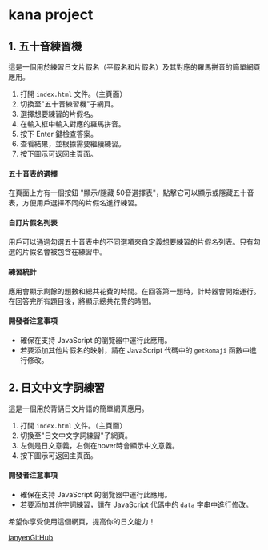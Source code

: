 # kana project
## 1. 五十音練習機

這是一個用於練習日文片假名（平假名和片假名）及其對應的羅馬拼音的簡單網頁應用。

1. 打開 `index.html` 文件。（主頁面）
2. 切換至"五十音練習機"子網頁。
3. 選擇想要練習的片假名。
4. 在輸入框中輸入對應的羅馬拼音。
5. 按下 Enter 鍵檢查答案。
6. 查看結果，並根據需要繼續練習。
7. 按下圖示可返回主頁面。

#### 五十音表的選擇
在頁面上方有一個按鈕 "顯示/隱藏 50音選擇表"，點擊它可以顯示或隱藏五十音表，方便用戶選擇不同的片假名進行練習。

#### 自訂片假名列表
用戶可以通過勾選五十音表中的不同選項來自定義想要練習的片假名列表。只有勾選的片假名會被包含在練習中。

#### 練習統計
應用會顯示剩餘的題數和總共花費的時間。在回答第一題時，計時器會開始運行。在回答完所有題目後，將顯示總共花費的時間。

#### 開發者注意事項
- 確保在支持 JavaScript 的瀏覽器中運行此應用。
- 若要添加其他片假名的映射，請在 JavaScript 代碼中的 `getRomaji` 函數中進行修改。

## 2. 日文中文字詞練習

這是一個用於背誦日文片語的簡單網頁應用。

1. 打開 `index.html` 文件。（主頁面）
2. 切換至"日文中文字詞練習"子網頁。
3. 左側是日文意義，右側在hover時會顯示中文意義。
4. 按下圖示可返回主頁面。

#### 開發者注意事項
- 確保在支持 JavaScript 的瀏覽器中運行此應用。
- 若要添加其他字詞練習，請在 JavaScript 代碼中的 `data` 字串中進行修改。

希望你享受使用這個網頁，提高你的日文能力！

[ianyenGitHub](https://github.com/ianyenGithub)
